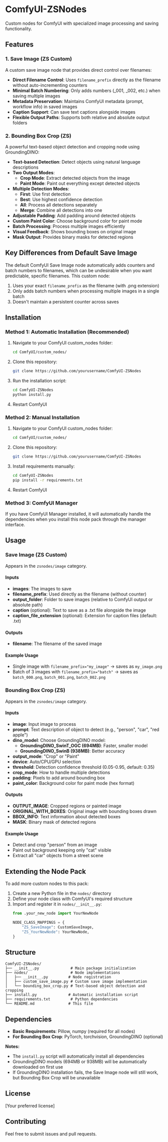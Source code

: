 # ComfyUI-ZSNodes

Custom nodes for ComfyUI with specialized image processing and saving functionality.

## Features

### 1. Save Image (ZS Custom)
A custom save image node that provides direct control over filenames:
- **Direct Filename Control**: Uses `filename_prefix` directly as the filename without auto-incrementing counters
- **Minimal Batch Numbering**: Only adds numbers (_001, _002, etc.) when saving multiple images
- **Metadata Preservation**: Maintains ComfyUI metadata (prompt, workflow info) in saved images
- **Caption Support**: Can save text captions alongside images
- **Flexible Output Paths**: Supports both relative and absolute output folders

### 2. Bounding Box Crop (ZS)
A powerful text-based object detection and cropping node using GroundingDINO:
- **Text-based Detection**: Detect objects using natural language descriptions
- **Two Output Modes**:
  - **Crop Mode**: Extract detected objects from the image
  - **Paint Mode**: Paint out everything except detected objects
- **Multiple Detection Modes**:
  - **First**: Use first detection
  - **Best**: Use highest confidence detection
  - **All**: Process all detections separately
  - **Merge**: Combine all detections into one
- **Adjustable Padding**: Add padding around detected objects
- **Custom Paint Color**: Choose background color for paint mode
- **Batch Processing**: Process multiple images efficiently
- **Visual Feedback**: Shows bounding boxes on original image
- **Mask Output**: Provides binary masks for detected regions

## Key Differences from Default Save Image

The default ComfyUI Save Image node automatically adds counters and batch numbers to filenames, which can be undesirable when you want predictable, specific filenames. This custom node:

1. Uses your exact `filename_prefix` as the filename (with .png extension)
2. Only adds batch numbers when processing multiple images in a single batch
3. Doesn't maintain a persistent counter across saves

## Installation

### Method 1: Automatic Installation (Recommended)

1. Navigate to your ComfyUI custom_nodes folder:
   ```bash
   cd ComfyUI/custom_nodes/
   ```

2. Clone this repository:
   ```bash
   git clone https://github.com/yourusername/ComfyUI-ZSNodes
   ```

3. Run the installation script:
   ```bash
   cd ComfyUI-ZSNodes
   python install.py
   ```

4. Restart ComfyUI

### Method 2: Manual Installation

1. Navigate to your ComfyUI custom_nodes folder:
   ```bash
   cd ComfyUI/custom_nodes/
   ```

2. Clone this repository:
   ```bash
   git clone https://github.com/yourusername/ComfyUI-ZSNodes
   ```

3. Install requirements manually:
   ```bash
   cd ComfyUI-ZSNodes
   pip install -r requirements.txt
   ```

4. Restart ComfyUI

### Method 3: ComfyUI Manager

If you have ComfyUI Manager installed, it will automatically handle the dependencies when you install this node pack through the manager interface.

## Usage

### Save Image (ZS Custom)
Appears in the `zsnodes/image` category.

#### Inputs
- **images**: The images to save
- **filename_prefix**: Used directly as the filename (without counter)
- **output_folder**: Folder to save images (relative to ComfyUI output or absolute path)
- **caption** (optional): Text to save as a .txt file alongside the image
- **caption_file_extension** (optional): Extension for caption files (default: .txt)

#### Outputs
- **filename**: The filename of the saved image

#### Example Usage
- Single image with `filename_prefix="my_image"` → saves as `my_image.png`
- Batch of 3 images with `filename_prefix="batch"` → saves as `batch_000.png`, `batch_001.png`, `batch_002.png`

### Bounding Box Crop (ZS)
Appears in the `zsnodes/image` category.

#### Inputs
- **image**: Input image to process
- **prompt**: Text description of object to detect (e.g., "person", "car", "red apple")
- **dino_model**: Choose GroundingDINO model:
  - **GroundingDINO_SwinT_OGC (694MB)**: Faster, smaller model
  - **GroundingDINO_SwinB (938MB)**: Better accuracy
- **output_mode**: "Crop" or "Paint"
- **device**: Auto/CPU/GPU selection
- **threshold**: Detection confidence threshold (0.05-0.95, default: 0.35)
- **crop_mode**: How to handle multiple detections
- **padding**: Pixels to add around bounding box
- **paint_color**: Background color for paint mode (hex format)

#### Outputs
- **OUTPUT_IMAGE**: Cropped regions or painted image
- **ORIGINAL_WITH_BOXES**: Original image with bounding boxes drawn
- **BBOX_INFO**: Text information about detected boxes
- **MASK**: Binary mask of detected regions

#### Example Usage
- Detect and crop "person" from an image
- Paint out background keeping only "cat" visible
- Extract all "car" objects from a street scene

## Extending the Node Pack

To add more custom nodes to this pack:

1. Create a new Python file in the `nodes/` directory
2. Define your node class with ComfyUI's required structure
3. Import and register it in `nodes/__init__.py`:
   ```python
   from .your_new_node import YourNewNode
   
   NODE_CLASS_MAPPINGS = {
       "ZS_SaveImage": CustomSaveImage,
       "ZS_YourNewNode": YourNewNode,
   }
   ```

## Structure

```
ComfyUI-ZSNodes/
├── __init__.py              # Main package initialization
├── nodes/                   # Node implementations
│   ├── __init__.py         # Node registration
│   ├── custom_save_image.py # Custom save image implementation
│   └── bounding_box_crop.py # Text-based object detection and cropping
├── install.py              # Automatic installation script
├── requirements.txt         # Python dependencies
└── README.md               # This file
```

## Dependencies

- **Basic Requirements**: Pillow, numpy (required for all nodes)
- **For Bounding Box Crop**: PyTorch, torchvision, GroundingDINO (optional)
  
**Notes:**
- The `install.py` script will automatically install all dependencies
- GroundingDINO models (694MB or 938MB) will be automatically downloaded on first use
- If GroundingDINO installation fails, the Save Image node will still work, but Bounding Box Crop will be unavailable

## License

[Your preferred license]

## Contributing

Feel free to submit issues and pull requests.